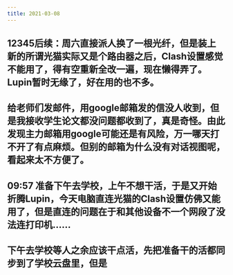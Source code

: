 ```yaml
---
title: 2021-03-08
---
```


## 12345后续：周六直接派人换了一根光纤，但是装上新的所谓光猫实际又是个路由器之后，Clash设置感觉不能用了，得有空重新全改一遍，现在懒得弄了。Lupin暂时无缘了，好在用的也不多。
## 给老师们发邮件，用google邮箱发的信没人收到，但是我接收学生论文都没问题都收到了，真是奇怪。由此发现主力邮箱用google可能还是有风险，万一哪天打不开了有点麻烦。但别的邮箱为什么没有对话视图呢，看起来太不方便了。
## 09:57 准备下午去学校，上午不想干活，于是又开始折腾Lupin，今天电脑直连光猫的Clash设置仿佛又能用了，但是直连的问题在于和其他设备不一个网段了没法连打印机……
## 下午去学校等人之余应该干点活，先把准备干的活都同步到了学校云盘里，但是
